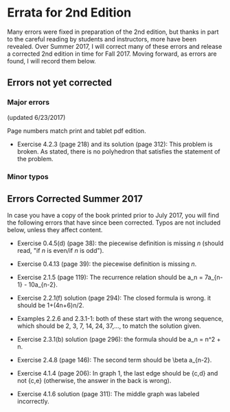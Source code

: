 
# Errata for 2nd Edition

Many errors were fixed in preparation of the 2nd edition, but thanks in part to the careful reading by students and instructors, more have been revealed.  Over Summer 2017, I will correct many of these errors and release a corrected 2nd edition in time for Fall 2017.  Moving forward, as errors are found, I will record them below.

## Errors not yet corrected

### Major errors

(updated 6/23/2017)

Page numbers match print and tablet pdf edition.

* Exercise 4.2.3 (page 218) and its solution (page 312): This problem is broken.  As stated, there is no polyhedron that satisfies the statement of the problem.


### Minor typos




## Errors Corrected Summer 2017

In case you have a copy of the book printed prior to July 2017, you will find the following errors that have since been corrected.  Typos are not included below, unless they affect content.

* Exercise 0.4.5(d) (page 38): the piecewise definition is missing *n* (should read, "if *n* is even/if *n* is odd").

* Exercise 0.4.13 (page 39): the piecewise definition is missing *n*.
* Exercise 2.1.5 (page 119): The recurrence relation should be a_n = 7a_{n-1} - 10a_{n-2}.

* Exercise 2.2.1(f) solution (page 294): The closed formula is wrong.  it should be 1+(4n+6)n/2.

* Examples 2.2.6 and 2.3.1-1: both of these start with the wrong sequence, which should be 2, 3, 7, 14, 24, 37,..., to match the solution given.

* Exercise 2.3.1(b) solution (page 296): the formula should be a_n = n^2 + n.

* Exercise 2.4.8 (page 146): The second term should be \beta a_{n-2}.

* Exercise 4.1.4 (page 206): In graph 1, the last edge should be {c,d} and not {c,e} (otherwise, the answer in the back is wrong).

* Exercise 4.1.6 solution (page 311): The middle graph was labeled incorrectly.
